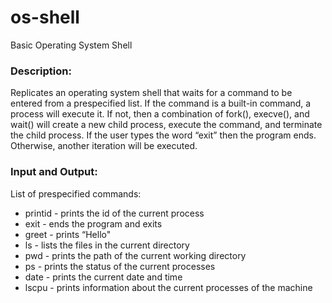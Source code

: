# os-shell
Basic Operating System Shell

### Description:

Replicates an operating system shell that waits for a command to be entered from a prespecified list. If the command is a built-in command, a process will execute it. If not, then a combination of fork(), execve(), and wait() will create a new child process, execute the command, and terminate the child process. If the user types the word “exit” then the program ends. Otherwise, another iteration will be executed. 


### Input and Output:

List of prespecified commands:

- printid -  prints the id of the current process
- exit - ends the program and exits
- greet - prints “Hello"
- ls -  lists the files in the current directory
- pwd - prints the path of the current working directory
- ps - prints the status of the current processes
- date - prints the current date and time
- lscpu - prints information about the current processes of the machine
